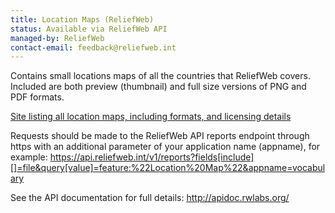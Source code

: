 ```yaml
---
title: Location Maps (ReliefWeb)
status: Available via ReliefWeb API
managed-by: ReliefWeb
contact-email: feedback@reliefweb.int
---
```


Contains small locations maps of all the countries that ReliefWeb covers. Included are both preview (thumbnail) and full size versions of PNG and PDF formats.

[Site listing all location maps, including formats, and licensing details](http://reliefweb.int/location-maps)

Requests should be made to the ReliefWeb API reports endpoint through https with an additional parameter of your application name (appname), for example:
<https://api.reliefweb.int/v1/reports?fields[include][]=file&query[value]=feature:%22Location%20Map%22&appname=vocabulary>

See the API documentation for full details: <http://apidoc.rwlabs.org/>

